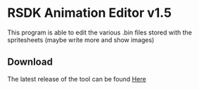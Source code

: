 # RSDK Animation Editor v1.5

This program is able to edit the various .bin files stored with the spritesheets
(maybe write more and show images)

## Download
The latest release of the tool can be found [Here](https://github.com/Rubberduckycooly/RSDK/releases)


